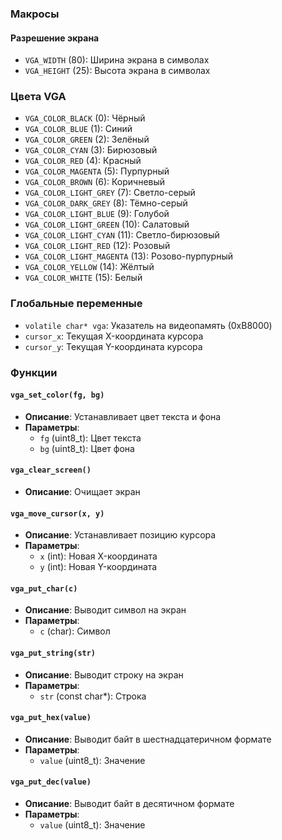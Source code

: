 ### Макросы
#### Разрешение экрана
- `VGA_WIDTH` (80): Ширина экрана в символах
- `VGA_HEIGHT` (25): Высота экрана в символах

### Цвета VGA
- `VGA_COLOR_BLACK` (0): Чёрный
- `VGA_COLOR_BLUE` (1): Синий
- `VGA_COLOR_GREEN` (2): Зелёный
- `VGA_COLOR_CYAN` (3): Бирюзовый
- `VGA_COLOR_RED` (4): Красный
- `VGA_COLOR_MAGENTA` (5): Пурпурный
- `VGA_COLOR_BROWN` (6): Коричневый
- `VGA_COLOR_LIGHT_GREY` (7): Светло-серый
- `VGA_COLOR_DARK_GREY` (8): Тёмно-серый
- `VGA_COLOR_LIGHT_BLUE` (9): Голубой
- `VGA_COLOR_LIGHT_GREEN` (10): Салатовый
- `VGA_COLOR_LIGHT_CYAN` (11): Светло-бирюзовый
- `VGA_COLOR_LIGHT_RED` (12): Розовый
- `VGA_COLOR_LIGHT_MAGENTA` (13): Розово-пурпурный
- `VGA_COLOR_YELLOW` (14): Жёлтый
- `VGA_COLOR_WHITE` (15): Белый

### Глобальные переменные
- `volatile char* vga`: Указатель на видеопамять (0xB8000)
- `cursor_x`: Текущая X-координата курсора
- `cursor_y`: Текущая Y-координата курсора

### Функции
#### `vga_set_color(fg, bg)`
- **Описание**: Устанавливает цвет текста и фона
- **Параметры**:
  - `fg` (uint8_t): Цвет текста
  - `bg` (uint8_t): Цвет фона

#### `vga_clear_screen()`
- **Описание**: Очищает экран

#### `vga_move_cursor(x, y)`
- **Описание**: Устанавливает позицию курсора
- **Параметры**:
  - `x` (int): Новая X-координата
  - `y` (int): Новая Y-координата

#### `vga_put_char(c)`
- **Описание**: Выводит символ на экран
- **Параметры**:
  - `c` (char): Символ

#### `vga_put_string(str)`
- **Описание**: Выводит строку на экран
- **Параметры**:
  - `str` (const char*): Строка

#### `vga_put_hex(value)`
- **Описание**: Выводит байт в шестнадцатеричном формате
- **Параметры**:
  - `value` (uint8_t): Значение

#### `vga_put_dec(value)`
- **Описание**: Выводит байт в десятичном формате
- **Параметры**:
  - `value` (uint8_t): Значение
